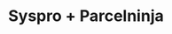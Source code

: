 ---
title: "Syspro + Parcelninja"
seoTitle: "Syspro Parcelninja Integration"
seoDescription: "Integrate Syspro with Parcelninja, and you'll be able to automate logistics, simplify the ordering process and save time - and money. Find out more about how a Syspro Parcelninja Integration can help your business."
lead: "Let Stock2Shop send fulfillment notifications to Parcelninja once orders are successfully raised in SYSPRO. Here’s how we can help you streamline your workflow."
type: "source-fulfillment"
source: "syspro"
fulfillment: "parcelninja"
image: "/images/sap-shopify.png"
imageAlt: Syspro logo
tags: []
---